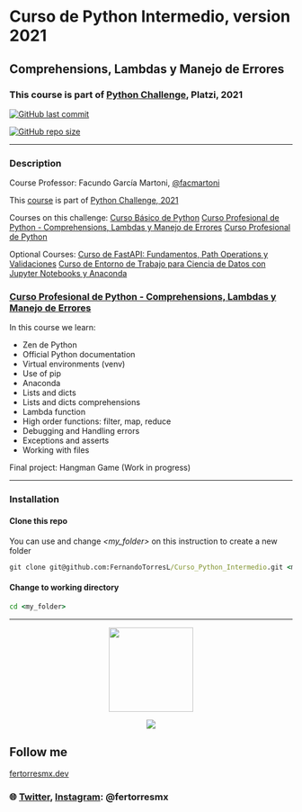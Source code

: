 # Curso de Python Intermedio, version 2021
## Comprehensions, Lambdas y Manejo de Errores

### This course is part of [Python Challenge](https://platzi.com/blog/python-challenge/), Platzi, 2021

<a href="https://github.com/FernandoTorresL/Curso_Python_Intermedio/commits/main" target="_blank">![GitHub last commit](https://img.shields.io/github/last-commit/FernandoTorresL/Curso_Python_Intermedio)</a>

<a href="https://github.com/FernandoTorresL/Curso_Python_Intermedio" target="_blank">![GitHub repo size](https://img.shields.io/github/repo-size/FernandoTorresL/Curso_Python_Intermedio)</a>

---

### Description
Course Professor: Facundo García Martoni, [@facmartoni](https://twitter.com/facmartoni)

This [course](https://platzi.com/clases/python-intermedio/) is part of [Python Challenge, 2021](https://platzi.com/blog/python-challenge/)

Courses on this challenge:
[Curso Básico de Python](https://platzi.com/clases/python/)
[Curso Profesional de Python - Comprehensions, Lambdas y Manejo de Errores](https://platzi.com/clases/python-profesional/)
[Curso Profesional de Python](https://platzi.com/clases/python-profesional/)

Optional Courses:
[Curso de FastAPI: Fundamentos, Path Operations y Validaciones](https://platzi.com/cursos/fastapi/)
[Curso de Entorno de Trabajo para Ciencia de Datos con Jupyter Notebooks y Anaconda](https://platzi.com/cursos/jupyter-notebook/)


### [Curso Profesional de Python - Comprehensions, Lambdas y Manejo de Errores](https://platzi.com/clases/python-profesional/)
In this course we learn:

- Zen de Python
- Official Python documentation
- Virtual environments (venv)
- Use of pip
- Anaconda
- Lists and dicts
- Lists and dicts comprehensions
- Lambda function
- High order functions: filter, map, reduce
- Debugging and Handling errors
- Exceptions and asserts
- Working with files

Final project: Hangman Game (Work in progress)

---

### Installation

#### Clone this repo

You can use and change *_<my_folder>_* on this instruction to create a new folder

```cmd
git clone git@github.com:FernandoTorresL/Curso_Python_Intermedio.git <my_folder>
```

#### Change to working directory

```cmd
cd <my_folder>
```
---

<div align="center">
    <a href="https://fertorresmx.dev/">
      <img height="150em" src="https://raw.githubusercontent.com/FernandoTorresL/FernandoTorresL/main/media/FerTorres-dev1.png">
  </a>
</div>

<p align="center">
    <a href="https://www.buymeacoffee.com/fertorresmx"><img src="https://img.buymeacoffee.com/button-api/?text=Buy me a coffee&emoji=&slug=fertorresmx&button_colour=5F7FFF&font_colour=ffffff&font_family=Poppins&outline_colour=000000&coffee_colour=FFDD00"></a>
</p>

## Follow me 
[fertorresmx.dev](https://fertorresmx.dev/)

### :globe_with_meridians: [Twitter](https://twitter.com/FerTorresMx), [Instagram](https://www.instagram.com/fertorresmx/): @fertorresmx

